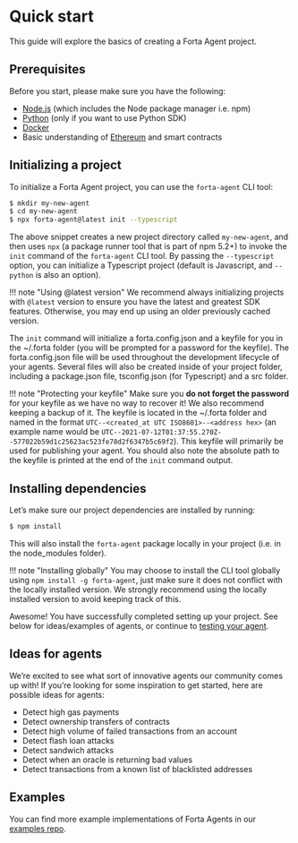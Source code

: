# Quick start

This guide will explore the basics of creating a Forta Agent project. 

## Prerequisites

Before you start, please make sure you have the following:

- [Node.js](https://nodejs.org/) (which includes the Node package manager i.e. npm)
- [Python](https://www.python.org/) (only if you want to use Python SDK)
- [Docker](https://www.docker.com/get-started)
- Basic understanding of [Ethereum](https://ethereum.org/) and smart contracts

## Initializing a project

To initialize a Forta Agent project, you can use the `forta-agent` CLI tool:

```bash
$ mkdir my-new-agent
$ cd my-new-agent
$ npx forta-agent@latest init --typescript
```

The above snippet creates a new project directory called `my-new-agent`, and then uses `npx` (a package runner tool that is part of npm 5.2+) to invoke the `init` command of the `forta-agent` CLI tool. By passing the `--typescript` option, you can initialize a Typescript project (default is Javascript, and `--python` is also an option).

!!! note "Using @latest version"
    We recommend always initializing projects with `@latest` version to ensure you have the latest and greatest SDK features. Otherwise, you may end up using an older previously cached version.

The `init` command will initialize a forta.config.json and a keyfile for you in the ~/.forta folder (you will be prompted for a password for the keyfile). The forta.config.json file will be used throughout the development lifecycle of your agents. Several files will also be created inside of your project folder, including a package.json file, tsconfig.json (for Typescript) and a src folder.

!!! note "Protecting your keyfile"
    Make sure you **do not forget the password** for your keyfile as we have no way to recover it! We also recommend keeping a backup of it. The keyfile is located in the ~/.forta folder and named in the format `UTC--<created_at UTC ISO8601>--<address hex>` (an example name would be `UTC--2021-07-12T01:37:55.270Z--577022b59d1c25623ac523fe78d2f6347b5c69f2`). This keyfile will primarily be used for publishing your agent. You should also note the absolute path to the keyfile is printed at the end of the `init` command output.

## Installing dependencies

Let’s make sure our project dependencies are installed by running:

```bash
$ npm install
```

This will also install the `forta-agent` package locally in your project (i.e. in the node_modules folder). 

!!! note "Installing globally"
    You may choose to install the CLI tool globally using `npm install -g forta-agent`, just make sure it does not conflict with the locally installed version. We strongly recommend using the locally installed version to avoid keeping track of this.

Awesome! You have successfully completed setting up your project. See below for ideas/examples of agents, or continue to [testing your agent](testing.md).
## Ideas for agents

We’re excited to see what sort of innovative agents our community comes up with! If you’re looking for some inspiration to get started, here are possible ideas for agents:

- Detect high gas payments
- Detect ownership transfers of contracts
- Detect high volume of failed transactions from an account
- Detect flash loan attacks
- Detect sandwich attacks
- Detect when an oracle is returning bad values
- Detect transactions from a known list of blacklisted addresses

## Examples

You can find more example implementations of Forta Agents in our [examples repo](https://github.com/forta-protocol/forta-agent-examples).

